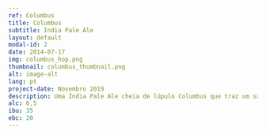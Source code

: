 ```yaml
---
ref: Columbus
title: Columbus
subtitle: India Pale Ale
layout: default
modal-id: 2
date: 2014-07-17
img: columbus_hop.png
thumbnail: columbus_thumbnail.png
alt: image-alt
lang: pt
project-date: Novembro 2019
description: Uma Índia Pale Ale cheia de lúpulo Columbus que traz um sabor aromático. Perfeita para os amantes de cervejas amargas.
alc: 6,5
ibu: 35
ebc: 20
---
```

